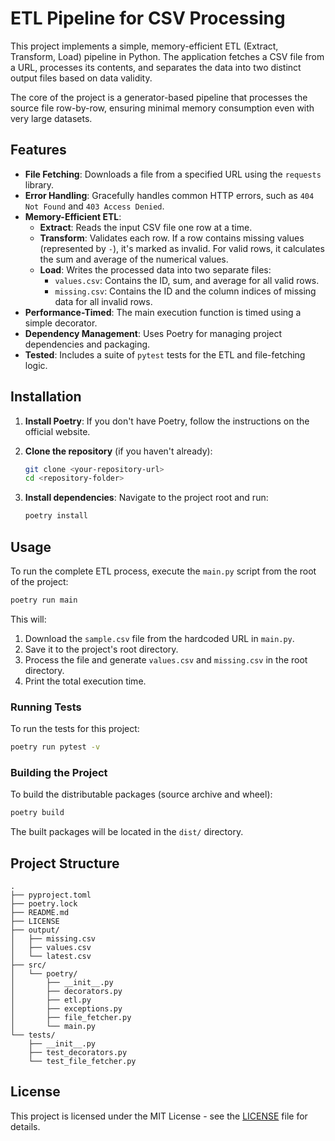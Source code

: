 # ETL Pipeline for CSV Processing

This project implements a simple, memory-efficient ETL (Extract, Transform, Load) pipeline in Python. The application fetches a CSV file from a URL, processes its contents, and separates the data into two distinct output files based on data validity.

The core of the project is a generator-based pipeline that processes the source file row-by-row, ensuring minimal memory consumption even with very large datasets.

## Features

*   **File Fetching**: Downloads a file from a specified URL using the `requests` library.
*   **Error Handling**: Gracefully handles common HTTP errors, such as `404 Not Found` and `403 Access Denied`.
*   **Memory-Efficient ETL**:
    *   **Extract**: Reads the input CSV file one row at a time.
    *   **Transform**: Validates each row. If a row contains missing values (represented by `-`), it's marked as invalid. For valid rows, it calculates the sum and average of the numerical values.
    *   **Load**: Writes the processed data into two separate files:
        *   `values.csv`: Contains the ID, sum, and average for all valid rows.
        *   `missing.csv`: Contains the ID and the column indices of missing data for all invalid rows.
*   **Performance-Timed**: The main execution function is timed using a simple decorator.
*   **Dependency Management**: Uses Poetry for managing project dependencies and packaging.
*   **Tested**: Includes a suite of `pytest` tests for the ETL and file-fetching logic.

## Installation

1.  **Install Poetry**: If you don't have Poetry, follow the instructions on the official website.

2.  **Clone the repository** (if you haven't already):
    ```bash
    git clone <your-repository-url>
    cd <repository-folder>
    ```
3.  **Install dependencies**: Navigate to the project root and run:
    ```bash
    poetry install
    ```

## Usage

To run the complete ETL process, execute the `main.py` script from the root of the project:

```bash
poetry run main
```

This will:
1.  Download the `sample.csv` file from the hardcoded URL in `main.py`.
2.  Save it to the project's root directory.
3.  Process the file and generate `values.csv` and `missing.csv` in the root directory.
4.  Print the total execution time.

### Running Tests

To run the tests for this project:

```bash
poetry run pytest -v
```


### Building the Project

To build the distributable packages (source archive and wheel):

```bash
poetry build
```

The built packages will be located in the `dist/` directory.

## Project Structure

```
.
├── pyproject.toml
├── poetry.lock
├── README.md
├── LICENSE
├── output/
│   ├── missing.csv
│   ├── values.csv
│   └── latest.csv
├── src/
│   └── poetry/
│       ├── __init__.py
│       ├── decorators.py
│       ├── etl.py
│       ├── exceptions.py
│       ├── file_fetcher.py
│       └── main.py
└── tests/
    ├── __init__.py
    ├── test_decorators.py
    └── test_file_fetcher.py
```

## License

This project is licensed under the MIT License - see the [LICENSE](LICENSE) file for details.

